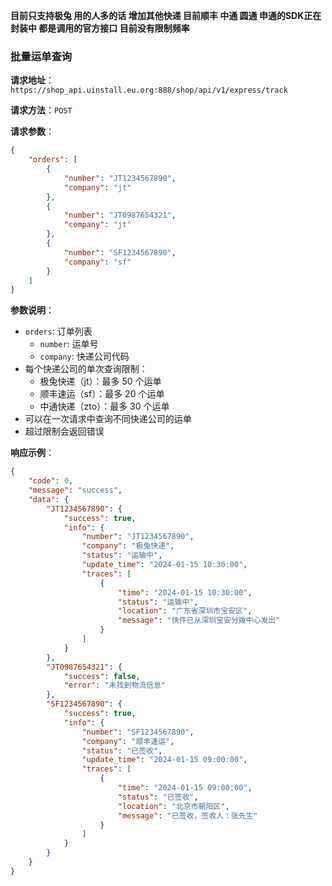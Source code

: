 **目前只支持极兔 用的人多的话 增加其他快递 目前顺丰 中通 圆通 申通的SDK正在封装中 都是调用的官方接口 目前没有限制频率**


### 批量运单查询

**请求地址**：`https://shop_api.uinstall.eu.org:888/shop/api/v1/express/track`

**请求方法**：`POST`

**请求参数**：
```json
{
    "orders": [
        {
            "number": "JT1234567890",
            "company": "jt"
        },
        {
            "number": "JT0987654321",
            "company": "jt"
        },
        {
            "number": "SF1234567890",
            "company": "sf"
        }
    ]
}
```

**参数说明**：
- `orders`: 订单列表
  - `number`: 运单号
  - `company`: 快递公司代码
- 每个快递公司的单次查询限制：
  - 极兔快递（jt）：最多 50 个运单
  - 顺丰速运（sf）：最多 20 个运单
  - 中通快递（zto）：最多 30 个运单
- 可以在一次请求中查询不同快递公司的运单
- 超过限制会返回错误

**响应示例**：
```json
{
    "code": 0,
    "message": "success",
    "data": {
        "JT1234567890": {
            "success": true,
            "info": {
                "number": "JT1234567890",
                "company": "极兔快递",
                "status": "运输中",
                "update_time": "2024-01-15 10:30:00",
                "traces": [
                    {
                        "time": "2024-01-15 10:30:00",
                        "status": "运输中",
                        "location": "广东省深圳市宝安区",
                        "message": "快件已从深圳宝安分拨中心发出"
                    }
                ]
            }
        },
        "JT0987654321": {
            "success": false,
            "error": "未找到物流信息"
        },
        "SF1234567890": {
            "success": true,
            "info": {
                "number": "SF1234567890",
                "company": "顺丰速运",
                "status": "已签收",
                "update_time": "2024-01-15 09:00:00",
                "traces": [
                    {
                        "time": "2024-01-15 09:00:00",
                        "status": "已签收",
                        "location": "北京市朝阳区",
                        "message": "已签收，签收人：张先生"
                    }
                ]
            }
        }
    }
}
```
